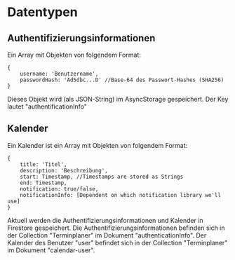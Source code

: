 # Datentypen

## Authentifizierungsinformationen

Ein Array mit Objekten von folgendem Format:
```
{
    username: 'Benutzername',
    passwordHash: 'Ad5dbc...D' //Base-64 des Passwort-Hashes (SHA256)
}
```
Dieses Objekt wird (als JSON-String) im AsyncStorage gespeichert.
Der Key lautet "authentificationInfo"

## Kalender

Ein Kalender ist ein Array mit Objekten von folgendem Format:
```
{
    title: 'Titel',
    description: 'Beschreibung',
    start: Timestamp, //Timestamps are stored as Strings
    end: Timestamp,
    notification: true/false,
    notificationInfo: [Dependent on which notification library we'll use]
}
```
Aktuell werden die Authentifizierungsinformationen und Kalender in Firestore gespeichert.
Die Authentifizierungsinformationen befinden sich in der Collection "Terminplaner" im Dokument "authenticationInfo".
Der Kalender des Benutzer "user" befindet sich in der Collection "Terminplaner" im Dokument "calendar-user".